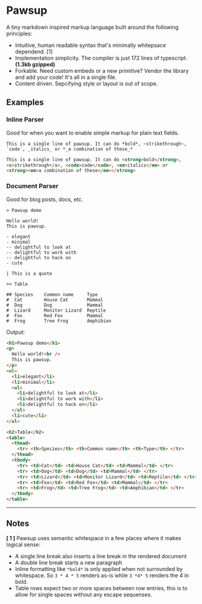 # Pawsup

A tiny markdown inspired markup language built around the following principles:

- Intuitive, human readable syntax that's minimally whitepsace dependend. [1]
- Implementation simplicity. The compiler is just 172 lines of typescript. **(1.3kb gzipped)**
- Forkable. Need custom embeds or a new primitive? Vendor the library and add your code! It's all in a single file.
- Content driven. Sepcifying style or layout is out of scope.

## Examples

### Inline Parser 

Good for when you want to enable simple markup for plain text fields.

```paw
This is a single line of pawsup. It can do *bold*, ~strikethrough~, `code`, _italics_ or *_a combination of these_*
```

```html
This is a single line of pawsup. It can do <strong>bold</strong>,
<s>strikethrough</s>, <code>code</code>, <em>italics</em> or
<strong><em>a combination of these</em></strong>
```

### Document Parser

Good for blog posts, docs, etc.

```paw
> Pawsup demo

Hello world!
This is pawsup.

- elegant
- minimal
-- delightful to look at
-- delightful to work with
-- delightful to hack on
- cute

| This is a quote

>> Table

## Species    Common name     Type
#  Cat        House Cat       Mammal
#  Dog        Dog             Mammal
#  Lizard     Monitor Lizard  Reptile
#  Fox        Red Fox         Mammal
#  Frog       Tree Frog       Amphibian

````

Output:

```html
<h1>Pawsup demo</h1>
<p>
  Hello world!<br />
  This is pawsup.
</p>
<ul>
  <li>elegant</li>
  <li>minimal</li>
  <ul>
    <li>delightful to look at</li>
    <li>delightful to work with</li>
    <li>delightful to hack on</li>
  </ul>
  <li>cute</li>
</ul>

<h2>Table</h2>
<table>
  <thead>
    <tr> <th>Species</th> <th>Common name</th> <th>Type</th> </tr>
  </thead>
  <tbody>
    <tr> <td>Cat</td> <td>House Cat</td> <td>Mammal</td> </tr>
    <tr> <td>Dog</td> <td>Dog</td> <td>Mammal</td> </tr>
    <tr> <td>Lizard</td> <td>Monitor Lizard</td> <td>Reptile</td> </tr>
    <tr> <td>Fox</td> <td>Red Fox</td> <td>Mammal</td> </tr>
    <tr> <td>Frog</td> <td>Tree Frog</td> <td>Amphibian</td> </tr>
  </tbody>
</table>
```

---

## Notes

**[ 1 ]** Pawsup uses semantic whitespace in a few places where it makes logical sense:

- A single line break also inserts a line break in the rendered document
- A double line break starts a new paragraph
- Inline formatting like `*bold*` is only applied when not surrounded by whitespace. So `3 * 4 * 5` renders as-is while `3 *4* 5` renders the 4 in bold.
- Table rows expect two or more spaces between row entries, this is to allow for single spaces without any escape sequenses.
